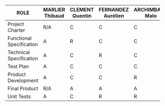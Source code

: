 | ROLE                     | MARLIER Thibaud | CLEMENT Quentin | FERNANDEZ Aurélien | ARCHIMBAUD Malo | KAKAL Mathis | LEMOINE Arthur | Client |
| ------------------------ | --------------- | --------------- | ------------------ | --------------- | ------------ | -------------- | ------ |
| Project Charter          | R/A       | C               | C                  | C               | C        | C             | C      |
| Functional Specification | A         | R               | C                  | C               | C            | C              | I      |
| Technical Specification  | A         | C               | R                  | C               | C            | C              | I      |
| Test Plan                | A         | C               | C                  | C               | C            | R              | I      |
| Product Development      | A         | C               | C                  | R               | R            | C              | I      |
| Final Product            | R/A       | A               | A                  | A               | A            | A              | C      |
| Unit Tests               | A         | C               | R                  | R               | R            | C              | I      |